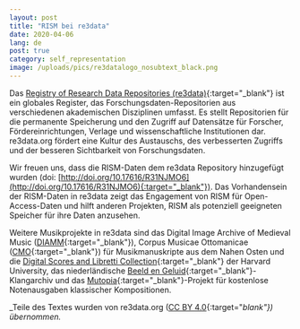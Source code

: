 ```yaml
---
layout: post
title: "RISM bei re3data"
date: 2020-04-06
lang: de
post: true
category: self_representation
image: /uploads/pics/re3datalogo_nosubtext_black.png
---
```



Das [Registry of Research Data Repositories (re3data)](https://www.re3data.org/about){:target="_blank"} ist ein globales Register, das Forschungsdaten-Repositorien aus verschiedenen akademischen Disziplinen umfasst. Es stellt Repositorien für die permanente Speicherung und den Zugriff auf Datensätze für Forscher, Fördereinrichtungen, Verlage und wissenschaftliche Institutionen dar. re3data.org fördert eine Kultur des Austauschs, des verbesserten Zugriffs und der besseren Sichtbarkeit von Forschungsdaten.

Wir freuen uns, dass die RISM-Daten dem re3data Repository hinzugefügt wurden (doi: [http://doi.org/10.17616/R31NJMO6](http://doi.org/10.17616/R31NJMO6){:target="_blank"}). Das Vorhandensein der RISM-Daten in re3data zeigt das Engagement von RISM für Open-Access-Daten und hilft anderen Projekten, RISM als potenziell geeigneten Speicher für ihre Daten anzusehen.

Weitere Musikprojekte in re3data sind das Digital Image Archive of Medieval Music ([DIAMM](http://doi.org/10.17616/R3RR6G){:target="_blank"}), Corpus Musicae Ottomanicae ([CMO](http://doi.org/10.17616/R31NJMJV){:target="_blank"}) für Musikmanuskripte aus dem Nahen Osten und die [Digital Scores and Libretti Collection](http://doi.org/10.17616/R3VC9R){:target="_blank"} der Harvard University, das niederländische [Beeld en Geluid](http://doi.org/10.17616/R3FD1B){:target="_blank"}-Klangarchiv und das [Mutopia](http://doi.org/10.17616/R33P6W){:target="_blank"}-Projekt für kostenlose Notenausgaben klassischer Kompositionen.

_Teile des Textes wurden von re3data.org ([CC BY 4.0](https://creativecommons.org/licenses/by/4.0/){:target="_blank"}) übernommen._



<script type="text/javascript">var switchTo5x=true;</script><script type="text/javascript" src="http://w.sharethis.com/button/buttons.js"></script><script type="text/javascript">stLight.options({publisher: "9b601438-1ce1-49d8-bfd7-9cff5df54c17", doNotHash: false, doNotCopy: false, hashAddressBar: false});</script>